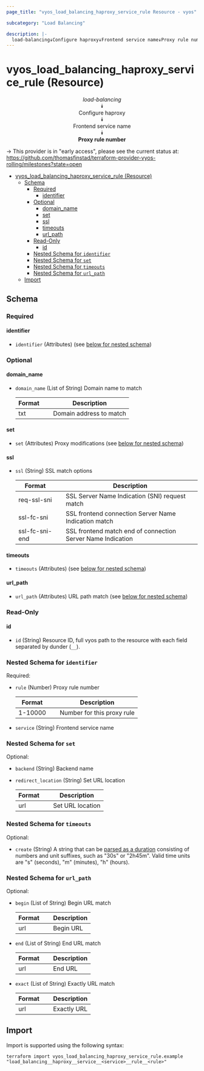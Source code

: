 ```yaml
---
page_title: "vyos_load_balancing_haproxy_service_rule Resource - vyos"

subcategory: "Load Balancing"

description: |-
  load-balancing⯯Configure haproxy⯯Frontend service name⯯Proxy rule number
---
```


# vyos_load_balancing_haproxy_service_rule (Resource)
<center>


*load-balancing*  
⯯  
Configure haproxy  
⯯  
Frontend service name  
⯯  
**Proxy rule number**


</center>

-> This provider is in "early access", please see the current status at: https://github.com/thomasfinstad/terraform-provider-vyos-rolling/milestones?state=open

<!--TOC-->

- [vyos_load_balancing_haproxy_service_rule (Resource)](#vyos_load_balancing_haproxy_service_rule-resource)
  - [Schema](#schema)
    - [Required](#required)
      - [identifier](#identifier)
    - [Optional](#optional)
      - [domain_name](#domain_name)
      - [set](#set)
      - [ssl](#ssl)
      - [timeouts](#timeouts)
      - [url_path](#url_path)
    - [Read-Only](#read-only)
      - [id](#id)
    - [Nested Schema for `identifier`](#nested-schema-for-identifier)
    - [Nested Schema for `set`](#nested-schema-for-set)
    - [Nested Schema for `timeouts`](#nested-schema-for-timeouts)
    - [Nested Schema for `url_path`](#nested-schema-for-url_path)
  - [Import](#import)

<!--TOC-->

<!-- schema generated by tfplugindocs -->
## Schema

### Required

#### identifier
- `identifier` (Attributes) (see [below for nested schema](#nestedatt--identifier))

### Optional

#### domain_name
- `domain_name` (List of String) Domain name to match

    |  Format  &emsp;|  Description              |
    |----------|---------------------------|
    |  txt     &emsp;|  Domain address to match  |
#### set
- `set` (Attributes) Proxy modifications (see [below for nested schema](#nestedatt--set))
#### ssl
- `ssl` (String) SSL match options

    |  Format          &emsp;|  Description                                                  |
    |------------------|---------------------------------------------------------------|
    |  req-ssl-sni     &emsp;|  SSL Server Name Indication (SNI) request match               |
    |  ssl-fc-sni      &emsp;|  SSL frontend connection Server Name Indication match         |
    |  ssl-fc-sni-end  &emsp;|  SSL frontend match end of connection Server Name Indication  |
#### timeouts
- `timeouts` (Attributes) (see [below for nested schema](#nestedatt--timeouts))
#### url_path
- `url_path` (Attributes) URL path match (see [below for nested schema](#nestedatt--url_path))

### Read-Only

#### id
- `id` (String) Resource ID, full vyos path to the resource with each field separated by dunder (`__`).

<a id="nestedatt--identifier"></a>
### Nested Schema for `identifier`

Required:

- `rule` (Number) Proxy rule number

    |  Format   &emsp;|  Description                 |
    |-----------|------------------------------|
    |  1-10000  &emsp;|  Number for this proxy rule  |
- `service` (String) Frontend service name


<a id="nestedatt--set"></a>
### Nested Schema for `set`

Optional:

- `backend` (String) Backend name
- `redirect_location` (String) Set URL location

    |  Format  &emsp;|  Description       |
    |----------|--------------------|
    |  url     &emsp;|  Set URL location  |


<a id="nestedatt--timeouts"></a>
### Nested Schema for `timeouts`

Optional:

- `create` (String) A string that can be [parsed as a duration](https://pkg.go.dev/time#ParseDuration) consisting of numbers and unit suffixes, such as &#34;30s&#34; or &#34;2h45m&#34;. Valid time units are &#34;s&#34; (seconds), &#34;m&#34; (minutes), &#34;h&#34; (hours).


<a id="nestedatt--url_path"></a>
### Nested Schema for `url_path`

Optional:

- `begin` (List of String) Begin URL match

    |  Format  &emsp;|  Description  |
    |----------|---------------|
    |  url     &emsp;|  Begin URL    |
- `end` (List of String) End URL match

    |  Format  &emsp;|  Description  |
    |----------|---------------|
    |  url     &emsp;|  End URL      |
- `exact` (List of String) Exactly URL match

    |  Format  &emsp;|  Description  |
    |----------|---------------|
    |  url     &emsp;|  Exactly URL  |

## Import

Import is supported using the following syntax:

```shell
terraform import vyos_load_balancing_haproxy_service_rule.example "load_balancing__haproxy__service__<service>__rule__<rule>"
```
